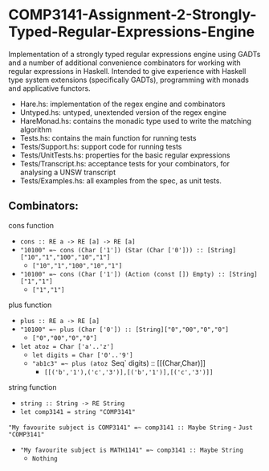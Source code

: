 # COMP3141-Assignment-2-Strongly-Typed-Regular-Expressions-Engine
Implementation of a strongly typed regular expressions engine using GADTs and a number of additional convenience combinators for working with regular expressions in Haskell. Intended to give experience with Haskell type system extensions (specifically GADTs), programming with monads and applicative functors.

- Hare.hs: implementation of the regex engine and combinators
- Untyped.hs: untyped, unextended version of the regex engine
- HareMonad.hs: contains the monadic type used to write the matching algorithm
- Tests.hs: contains the main function for running tests
- Tests/Support.hs: support code for running tests
- Tests/UnitTests.hs: properties for the basic regular expressions
- Tests/Transcript.hs: acceptance tests for your combinators, for analysing a UNSW transcript
- Tests/Examples.hs: all examples from the spec, as unit tests.

## Combinators:
cons function
- `cons :: RE a -> RE [a] -> RE [a]`
- `"10100" =~ cons (Char ['1']) (Star (Char ['0'])) :: [String]["10","1","100","10","1"]`
   - `["10","1","100","10","1"]`
- `"10100" =~ cons (Char ['1']) (Action (const []) Empty) :: [String]["1","1"]`
   - `["1","1"]`

plus function
- `plus :: RE a -> RE [a]`
- `"10100" =~ plus (Char ['0']) :: [String]["0","00","0","0"]`
   - `["0","00","0","0"]`
- `let atoz = Char ['a'..'z']`
   - `let digits = Char ['0'..'9']`
   - `"ab1c3" =~ plus (atoz `Seq` digits) :: [[(Char,Char)]]
      - `[[('b','1'),('c','3')],[('b','1')],[('c','3')]]`

string function
- `string :: String -> RE String`
- `let comp3141 = string "COMP3141"`

`"My favourite subject is COMP3141" =~ comp3141 :: Maybe String`
      - `Just "COMP3141"`
   - `"My favourite subject is MATH1141" =~ comp3141 :: Maybe String`
      - `Nothing`
